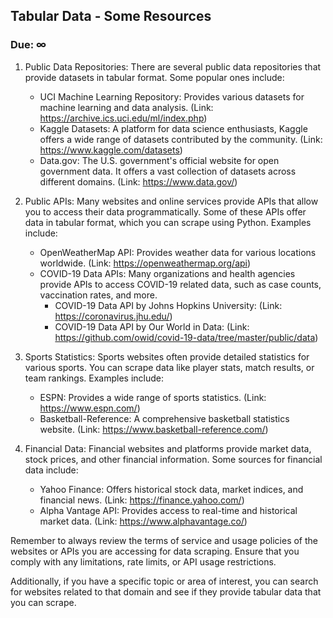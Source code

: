 ## Tabular Data - Some Resources

### Due: ∞

1. Public Data Repositories: There are several public data repositories that provide datasets in tabular format. Some popular ones include:

   - UCI Machine Learning Repository: Provides various datasets for machine learning and data analysis. (Link: https://archive.ics.uci.edu/ml/index.php)
   - Kaggle Datasets: A platform for data science enthusiasts, Kaggle offers a wide range of datasets contributed by the community. (Link: https://www.kaggle.com/datasets)
   - Data.gov: The U.S. government's official website for open government data. It offers a vast collection of datasets across different domains. (Link: https://www.data.gov/)

2. Public APIs: Many websites and online services provide APIs that allow you to access their data programmatically. Some of these APIs offer data in tabular format, which you can scrape using Python. Examples include:

   - OpenWeatherMap API: Provides weather data for various locations worldwide. (Link: https://openweathermap.org/api)
   - COVID-19 Data APIs: Many organizations and health agencies provide APIs to access COVID-19 related data, such as case counts, vaccination rates, and more.
     - COVID-19 Data API by Johns Hopkins University: (Link: https://coronavirus.jhu.edu/)
     - COVID-19 Data API by Our World in Data: (Link: https://github.com/owid/covid-19-data/tree/master/public/data)

3. Sports Statistics: Sports websites often provide detailed statistics for various sports. You can scrape data like player stats, match results, or team rankings. Examples include:

   - ESPN: Provides a wide range of sports statistics. (Link: https://www.espn.com/)
   - Basketball-Reference: A comprehensive basketball statistics website. (Link: https://www.basketball-reference.com/)

4. Financial Data: Financial websites and platforms provide market data, stock prices, and other financial information. Some sources for financial data include:
   - Yahoo Finance: Offers historical stock data, market indices, and financial news. (Link: https://finance.yahoo.com/)
   - Alpha Vantage API: Provides access to real-time and historical market data. (Link: https://www.alphavantage.co/)

Remember to always review the terms of service and usage policies of the websites or APIs you are accessing for data scraping. Ensure that you comply with any limitations, rate limits, or API usage restrictions.

Additionally, if you have a specific topic or area of interest, you can search for websites related to that domain and see if they provide tabular data that you can scrape.
